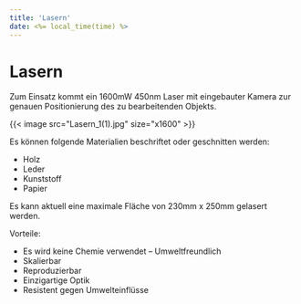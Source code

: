 ```yaml
---
title: 'Lasern'
date: <%= local_time(time) %>
---
```


# Lasern
Zum Einsatz kommt ein 1600mW 450nm Laser mit eingebauter Kamera zur genauen Positionierung des zu bearbeitenden Objekts.
<div class="flex flex-wrap justify-center items-center w-full max-w-xl mx-auto mt-6">
    {{< image src="Lasern_1(1).jpg" size="x1600" >}}
</div>

Es können folgende Materialien beschriftet oder geschnitten werden: 
 - Holz
 - Leder
 - Kunststoff
 - Papier

Es kann aktuell eine maximale Fläche von 230mm x 250mm gelasert werden.

Vorteile:
 - Es wird keine Chemie verwendet – Umweltfreundlich
 - Skalierbar
 - Reproduzierbar
 - Einzigartige Optik
 - Resistent gegen Umwelteinflüsse
